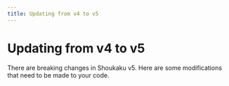 ```yaml
---
title: Updating from v4 to v5
---
```

# Updating from v4 to v5
There are breaking changes in Shoukaku v5. Here are some modifications that need to be made to your code.
